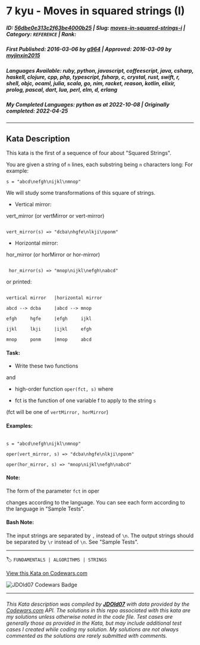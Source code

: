 # 7 kyu - Moves in squared strings (I)

##### **ID**: [56dbe0e313c2f63be4000b25](https://www.codewars.com/kata/56dbe0e313c2f63be4000b25) | **Slug**: [moves-in-squared-strings-i](https://www.codewars.com/kata/56dbe0e313c2f63be4000b25) | **Category**: `REFERENCE` | **Rank**: <span style="color:white">7 kyu</span>

##### **First Published**: 2016-03-06 ***by*** [g964](https://www.codewars.com/users/g964) | **Approved**: 2016-03-09 ***by*** [myjinxin2015](https://www.codewars.com/users/myjinxin2015)

##### **Languages Available**: ruby, python, javascript, coffeescript, java, csharp, haskell, clojure, cpp, php, typescript, fsharp, c, crystal, rust, swift, r, shell, objc, ocaml, julia, scala, go, nim, racket, reason, kotlin, elixir, prolog, pascal, dart, lua, perl, elm, d, erlang

##### **My Completed Languages**: python ***as at*** 2022-10-08 | **Originally completed**: 2022-04-25

---

## Kata Description


This kata is the first of a sequence of four about "Squared Strings".



You are given a string of `n` lines, each substring being `n` characters long: For example:



`s = "abcd\nefgh\nijkl\nmnop"`



We will study some transformations of this square of strings.



- Vertical mirror:

vert_mirror (or vertMirror or vert-mirror)

```

vert_mirror(s) => "dcba\nhgfe\nlkji\nponm"

```

- Horizontal mirror:

hor_mirror (or horMirror or hor-mirror)

```

 hor_mirror(s) => "mnop\nijkl\nefgh\nabcd"

```



or printed:



```

vertical mirror   |horizontal mirror   

abcd --> dcba     |abcd --> mnop 

efgh     hgfe     |efgh     ijkl 

ijkl     lkji     |ijkl     efgh 

mnop     ponm     |mnop     abcd 

```



#### Task:

- Write these two functions



and



- high-order function `oper(fct, s)` where



 - fct is the function of one variable f to apply to the string `s`

(fct will be one of `vertMirror, horMirror`)



#### Examples:

```

s = "abcd\nefgh\nijkl\nmnop"

oper(vert_mirror, s) => "dcba\nhgfe\nlkji\nponm"

oper(hor_mirror, s) => "mnop\nijkl\nefgh\nabcd"

```

#### Note:

The form of the parameter `fct` in oper

changes according to the language. You can see each form according to the language in "Sample Tests".



#### Bash Note:

The input strings are separated by `,` instead of `\n`. The output strings should be separated by `\r` instead of `\n`. See "Sample Tests".



---


🏷 `FUNDAMENTALS | ALGORITHMS | STRINGS`


[View this Kata on Codewars.com](https://www.codewars.com/kata/56dbe0e313c2f63be4000b25)

![](https://www.codewars.com/users/jdold07/badges/large "JDOld07 Codewars Badge")

---

###### *This Kata description was compiled by [**JDOld07**](https://tpstech.dev) with data provided by the [Codewars.com](https://www.codewars.com) API.  The solutions in this repo associated with this kata are my solutions unless otherwise noted in the code file.  Test cases are generally those as provided in the Kata, but may include additional test cases I created while coding my solution.  My solutions are not always commented as the solutions are rarely submitted with comments.*
